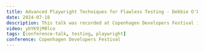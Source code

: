 ```yaml
---
title: Advanced Playwright Techniques for Flawless Testing - Debbie O'Brien
date: 2024-07-18
description: This talk was recorded at Copenhagen Developers Festival in Copenhagen, Denmark. Explore advanced techniques for reliable web testing using Playwright to build flawless testing strategies.
video: ybYK9jM0lco
tags: [conference-talk, testing, playwright]
conference: Copenhagen Developers Festival
---
```

